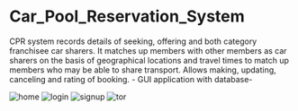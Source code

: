 # Car_Pool_Reservation_System
CPR system records details of seeking, offering and both category franchisee car sharers. It matches up members with  other members as car sharers on the basis of geographical locations and travel times to match up members who may be able to share transport.  Allows making, updating, canceling and rating of booking. - GUI application with database- 

![home](https://user-images.githubusercontent.com/20354816/41274761-3927d058-6e3c-11e8-9a3b-3cd786f544a5.JPG)
![login](https://user-images.githubusercontent.com/20354816/41274764-3ac49324-6e3c-11e8-95f6-014613b5b18f.JPG)
![signup](https://user-images.githubusercontent.com/20354816/41274766-3c387cc0-6e3c-11e8-8474-6c8b1fd7fad5.JPG)
![tor](https://user-images.githubusercontent.com/20354816/41274770-3d3acaba-6e3c-11e8-8384-1ab833bcd198.JPG)
